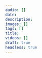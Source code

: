 ```yaml
---
audio: []
date: 
description: 
images: []
tags: []
title:
videos: []
draft: true
headless: true
---
```

